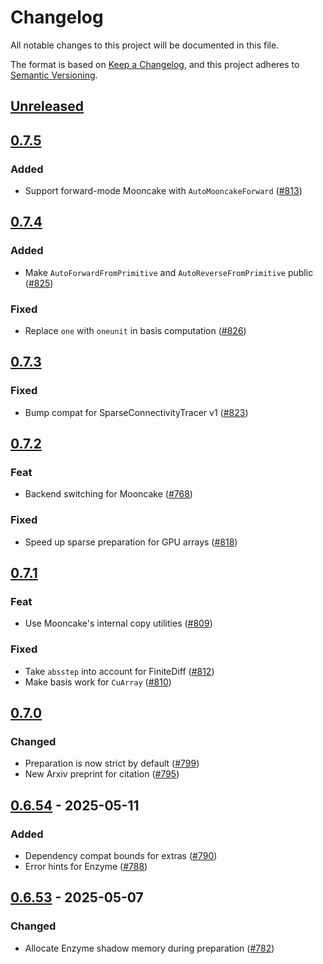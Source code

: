 # Changelog

All notable changes to this project will be documented in this file.

The format is based on [Keep a Changelog](https://keepachangelog.com/en/1.1.0/),
and this project adheres to [Semantic Versioning](https://semver.org/spec/v2.0.0.html).

## [Unreleased]

## [0.7.5]

### Added

- Support forward-mode Mooncake with `AutoMooncakeForward` ([#813])

## [0.7.4]

### Added

- Make `AutoForwardFromPrimitive` and `AutoReverseFromPrimitive` public ([#825])

### Fixed

- Replace `one` with `oneunit` in basis computation ([#826])

## [0.7.3]

### Fixed

- Bump compat for SparseConnectivityTracer v1 ([#823])

## [0.7.2]

### Feat

- Backend switching for Mooncake ([#768])

### Fixed

- Speed up sparse preparation for GPU arrays ([#818])

## [0.7.1]

### Feat

- Use Mooncake's internal copy utilities ([#809])

### Fixed

- Take `absstep` into account for FiniteDiff ([#812])
- Make basis work for `CuArray` ([#810])

## [0.7.0]

### Changed

- Preparation is now strict by default ([#799])
- New Arxiv preprint for citation ([#795])

## [0.6.54] - 2025-05-11

### Added

- Dependency compat bounds for extras ([#790])
- Error hints for Enzyme ([#788])

## [0.6.53] - 2025-05-07

### Changed

- Allocate Enzyme shadow memory during preparation ([#782])

[unreleased]: https://github.com/JuliaDiff/DifferentiationInterface.jl/compare/DifferentiationInterface-v0.7.5...main
[0.7.5]: https://github.com/JuliaDiff/DifferentiationInterface.jl/compare/DifferentiationInterface-v0.7.4...DifferentiationInterface-v0.7.5
[0.7.4]: https://github.com/JuliaDiff/DifferentiationInterface.jl/compare/DifferentiationInterface-v0.7.3...DifferentiationInterface-v0.7.4
[0.7.3]: https://github.com/JuliaDiff/DifferentiationInterface.jl/compare/DifferentiationInterface-v0.7.2...DifferentiationInterface-v0.7.3
[0.7.2]: https://github.com/JuliaDiff/DifferentiationInterface.jl/compare/DifferentiationInterface-v0.7.1...DifferentiationInterface-v0.7.2
[0.7.1]: https://github.com/JuliaDiff/DifferentiationInterface.jl/compare/DifferentiationInterface-v0.7.0...DifferentiationInterface-v0.7.1
[0.7.0]: https://github.com/JuliaDiff/DifferentiationInterface.jl/compare/DifferentiationInterface-v0.6.54...DifferentiationInterface-v0.7.0
[0.6.54]: https://github.com/JuliaDiff/DifferentiationInterface.jl/compare/DifferentiationInterface-v0.6.53...DifferentiationInterface-v0.6.54
[0.6.53]: https://github.com/JuliaDiff/DifferentiationInterface.jl/compare/DifferentiationInterface-v0.6.52...DifferentiationInterface-v0.6.53

[#826]: https://github.com/JuliaDiff/DifferentiationInterface.jl/pull/826
[#825]: https://github.com/JuliaDiff/DifferentiationInterface.jl/pull/825
[#823]: https://github.com/JuliaDiff/DifferentiationInterface.jl/pull/823
[#818]: https://github.com/JuliaDiff/DifferentiationInterface.jl/pull/818
[#813]: https://github.com/JuliaDiff/DifferentiationInterface.jl/pull/813
[#812]: https://github.com/JuliaDiff/DifferentiationInterface.jl/pull/812
[#810]: https://github.com/JuliaDiff/DifferentiationInterface.jl/pull/810
[#809]: https://github.com/JuliaDiff/DifferentiationInterface.jl/pull/809
[#799]: https://github.com/JuliaDiff/DifferentiationInterface.jl/pull/799
[#795]: https://github.com/JuliaDiff/DifferentiationInterface.jl/pull/795
[#790]: https://github.com/JuliaDiff/DifferentiationInterface.jl/pull/790
[#788]: https://github.com/JuliaDiff/DifferentiationInterface.jl/pull/788
[#782]: https://github.com/JuliaDiff/DifferentiationInterface.jl/pull/782
[#768]: https://github.com/JuliaDiff/DifferentiationInterface.jl/pull/768
